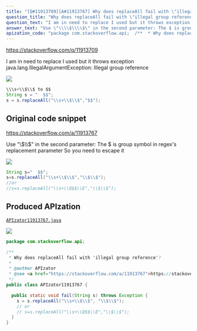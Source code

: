 ```yaml
---
title: "[Q#11913709][A#11913767] Why does replaceAll fail with \"illegal group reference\"?"
question_title: "Why does replaceAll fail with \"illegal group reference\"?"
question_text: "I am in need to replace I used but it throws exception java.lang.IllegalArgumentException: Illegal group reference"
answer_text: "Use \"\\\\$\\\\$\" in the second parameter: The $ is group symbol in regex's replacement parameter So you need to escape it"
apization_code: "package com.stackoverflow.api;  /**  * Why does replaceAll fail with \"illegal group reference\"?  *  * @author APIzator  * @see <a href=\"https://stackoverflow.com/a/11913767\">https://stackoverflow.com/a/11913767</a>  */ public class APIzator11913767 {    public static void fail(String s) throws Exception {     s = s.replaceAll(\"\\\\s+\\\\$\\\\$\", \"\\\\$\\\\$\");     // or     // s=s.replaceAll(\"\\\\s+\\\\Q$$\\\\E\",\"\\\\$\\\\$\");   } }"
---
```


https://stackoverflow.com/q/11913709

I am in need to replace
I used
but it throws exception
java.lang.IllegalArgumentException: Illegal group reference


<div class="code-logo"><img src="/stackoverflow.png" /></div>

```java
\\\s+\\$\\$ to $$
String s = "  $$";
s = s.replaceAll("\\s+\\$\\$","$$");
```


## Original code snippet

https://stackoverflow.com/a/11913767

Use &quot;\\$\\$&quot; in the second parameter:
The $ is group symbol in regex&#x27;s replacement parameter
So you need to escape it

<div class="code-logo"><img src="/stackoverflow.png" /></div>

```java
String s="  $$";
s=s.replaceAll("\\s+\\$\\$","\\$\\$");
//or
//s=s.replaceAll("\\s+\\Q$$\\E","\\$\\$");
```

## Produced APIzation

[`APIzator11913767.java`](https://github.com/pasqualesalza/apization-temp/raw/main/data/search/APIzator11913767.java)

<div class="code-logo"><img src="/apizator.png" /></div>

```java
package com.stackoverflow.api;

/**
 * Why does replaceAll fail with "illegal group reference"?
 *
 * @author APIzator
 * @see <a href="https://stackoverflow.com/a/11913767">https://stackoverflow.com/a/11913767</a>
 */
public class APIzator11913767 {

  public static void fail(String s) throws Exception {
    s = s.replaceAll("\\s+\\$\\$", "\\$\\$");
    // or
    // s=s.replaceAll("\\s+\\Q$$\\E","\\$\\$");
  }
}

```